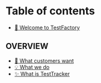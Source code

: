 # Table of contents

* [👋 Welcome to TestFactory](README.md)

## OVERVIEW

* [🤷 What customers want](overview/what-customers-want.md)
* [💡 What we do](overview/what-we-do.md)
* [✨ What is TestTracker](overview/what-is-testtracker.md)
